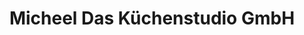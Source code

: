 ---
title: "Micheel Das Küchenstudio GmbH"
url: /lachendorf/micheel-das-kuechenstudio-gmbh/
shop: Küchen
---